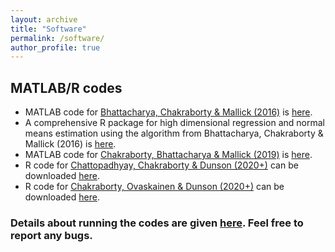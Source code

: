 ```yaml
---
layout: archive
title: "Software"
permalink: /software/
author_profile: true
---
```


## MATLAB/R codes

* MATLAB code for [Bhattacharya, Chakraborty & Mallick (2016)](https://arxiv.org/abs/1506.04778) is [here](https://github.com/antik015/Fast-Sampling-of-Gaussian-Posteriors).
* A comprehensive R package for high dimensional regression and normal means estimation using the algorithm from Bhattacharya, Chakraborty & Mallick (2016) is [here](https://cran.r-project.org/web/packages/horseshoe/index.html).
* MATLAB code for [Chakraborty, Bhattacharya & Mallick (2019)](https://arxiv.org/abs/1612.00877) is [here](https://github.com/antik015/Simultaneous-Dimension-Reduction-and-Variable-Selection).
* R code for [Chattopadhyay, Chakraborty & Dunson (2020+)](https://arxiv.org/abs/2003.07953) can be downloaded [here](https://github.com/shounakchattopadhyay/NN-DP).
* R code for [Chakraborty, Ovaskainen & Dunson (2020+)](https://arxiv.org/abs/2004.08309) can be downloaded [here](https://github.com/antik015/Fractional-Probit-Model). 

### Details about running the codes are given [here](https://github.com/antik015/). Feel free to report any bugs.

